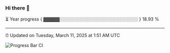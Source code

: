 ### Hi there 👋

⏳ Year progress { ▓▓▓▓▓░░░░░░░░░░░░░░░░░░░░░░░░░ } 18.93 %

---

⏰ Updated on Tuesday, March 11, 2025 at 1:51 AM UTC

![Progress Bar CI](https://github.com/arthurbuhl/arthurbuhl/workflows/Progress%20Bar%20CI/badge.svg)
